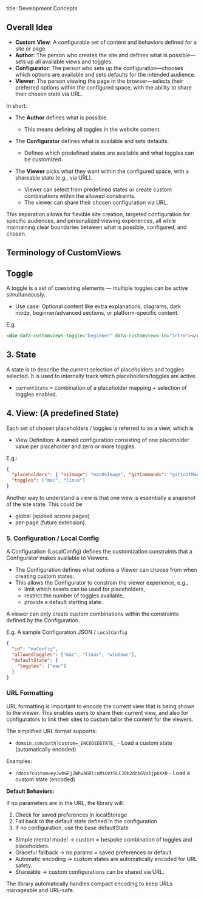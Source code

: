 <frontmatter>
  title: Development Concepts
</frontmatter>

<br>

## Overall Idea

- **Custom View**: A configurable set of content and behaviors defined for a site or page.
- **Author**: The person who creates the site and defines what is possible—sets up all available views and toggles.
- **Configurator**: The person who sets up the configuration—chooses which options are available and sets defaults for the intended audience.
- **Viewer**: The person viewing the page in the browser—selects their preferred options within the configured space, with the ability to share their chosen state via URL.

In short:
- The **Author** defines what is possible.
  - This means defining all toggles in the website content.

- The **Configurator** defines what is available and sets defaults.
  - Defines which predefined states are available and what toggles can be customized.

- The **Viewer** picks what they want within the configured space, with a shareable state (e.g., via URL).
  - Viewer can select from predefined states or create custom combinations within the allowed constraints.
  - The viewer can share their chosen configuration via URL.

This separation allows for flexible site creation, targeted configuration for specific audiences, and personalized viewing experiences, all while maintaining clear boundaries between what is possible, configured, and chosen.


## Terminology of CustomViews

## Toggle

A toggle is a set of coexisting elements — multiple toggles can be active simultaneously.
* Use case: Optional content like extra explanations, diagrams, dark mode, beginner/advanced sections, or platform-specific content.

E.g.
```html
<div data-customviews-toggle="beginner" data-customviews-id="intro"></div>
```

## 3. State

A state is to describe the current selection of placeholders and toggles selected. It is used to internally track which placeholders/toggles are active.
* `currentState` = combination of a placeholder mapping + selection of toggles enabled.

## 4. View: (A predefined State)

Each set of chosen placeholders / toggles is referred to as a view, which is
* View Definition: A named configuration consisting of one placeholder value per placeholder and zero or more toggles.

E.g.:

```json
{
  "placeholders": { "osImage": "macOSImage", "gitCommands": "gitInitMac" },
  "toggles": ["mac", "linux"]
}
```

Another way to understand a view is that one view is essentially a snapshot of the site state. This could be 
* global (applied across pages)
* per-page (future extension).

### 5. Configuration / Local Config

A Configuration (LocalConfig) defines the customization constraints that a Configurator makes available to Viewers.
* The Configuration defines what options a Viewer can choose from when creating custom states.
* This allows the Configurator to constrain the viewer experience, e.g.,
  * limit which assets can be used for placeholders,
  * restrict the number of toggles available,
  * provide a default starting state.

A viewer can only create custom combinations within the constraints defined by the Configuration.

E.g. A sample Configuration JSON / `LocalConfig`
```json
{
  "id": "myConfig",
  "allowedToggles": ["mac", "linux", "windows"],
  "defaultState": {
    "toggles": ["mac"]
  }
}
```

### URL Formatting

URL formatting is important to encode the current view that is being shown to the viewer. This enables users to share their current view, and also for configurators to link their 
sites to custom tailor the content for the viewers.

The simplified URL format supports:
* `domain.com/path?custom=_ENCODEDSTATE_` - Load a custom state (automatically encoded)

Examples:
* `/docs?custom=eyJwbGFjZWhvbGRlcnMiOnt9LCJ0b2dnbGVzIjpbXX0` - Load a custom state (encoded)

**Default Behaviors:**

If no parameters are in the URL, the library will:
1. Check for saved preferences in localStorage
2. Fall back to the default state defined in the configuration
3. If no configuration, use the base defaultState

* Simple mental model → custom = bespoke combination of toggles and placeholders.
* Graceful fallback → no params = saved preferences or default.
* Automatic encoding → custom states are automatically encoded for URL safety.
* Shareable → custom configurations can be shared via URL.

The library automatically handles compact encoding to keep URLs manageable and URL-safe.






